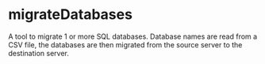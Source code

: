 # migrateDatabases
A tool to migrate 1 or more SQL databases. Database names are read from a CSV file, the databases are then migrated from the source server to the destination server.

